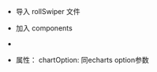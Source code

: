 - 导入 rollSwiper 文件
- 加入 components
- <chart :chartOption="blgkOption">

  </chart>
- 属性：
  chartOption: 同echarts option参数
